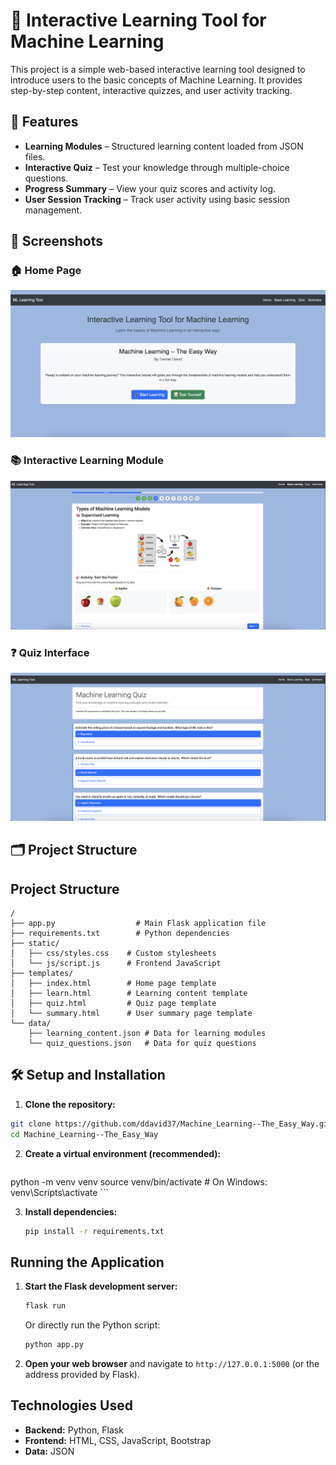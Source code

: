 # 🧠 Interactive Learning Tool for Machine Learning

This project is a simple web-based interactive learning tool designed to introduce users to the basic concepts of Machine Learning. It provides step-by-step content, interactive quizzes, and user activity tracking.

## 🚀 Features

- **Learning Modules** – Structured learning content loaded from JSON files.
- **Interactive Quiz** – Test your knowledge through multiple-choice questions.
- **Progress Summary** – View your quiz scores and activity log.
- **User Session Tracking** – Track user activity using basic session management.

## 📸 Screenshots

### 🏠 Home Page  
![Home Page](static/images/Screenshot_Home.png)

### 📚 Interactive Learning Module  
![Interactive Learning](static/images/Screenshot_Interactive_Learning.png)

### ❓ Quiz Interface  
![Quiz](static/images/Screenshot_Quiz.png)

## 🗂️ Project Structure

## Project Structure

```
/
├── app.py                  # Main Flask application file
├── requirements.txt        # Python dependencies
├── static/
│   ├── css/styles.css    # Custom stylesheets
│   └── js/script.js      # Frontend JavaScript
├── templates/
│   ├── index.html        # Home page template
│   ├── learn.html        # Learning content template
│   ├── quiz.html         # Quiz page template
│   └── summary.html      # User summary page template
└── data/
    ├── learning_content.json # Data for learning modules
    └── quiz_questions.json   # Data for quiz questions
```

## 🛠️ Setup and Installation

1. **Clone the repository:**
```bash
git clone https://github.com/ddavid37/Machine_Learning--The_Easy_Way.git
cd Machine_Learning--The_Easy_Way
```

2.  **Create a virtual environment (recommended):**

    ```bash
 python -m venv venv
source venv/bin/activate  # On Windows: venv\Scripts\activate
    ```

3.  **Install dependencies:**
    ```bash
    pip install -r requirements.txt
    ```

## Running the Application

1.  **Start the Flask development server:**

    ```bash
    flask run
    ```

    Or directly run the Python script:

    ```bash
    python app.py
    ```

2.  **Open your web browser** and navigate to `http://127.0.0.1:5000` (or the address provided by Flask).

## Technologies Used

- **Backend:** Python, Flask
- **Frontend:** HTML, CSS, JavaScript, Bootstrap
- **Data:** JSON